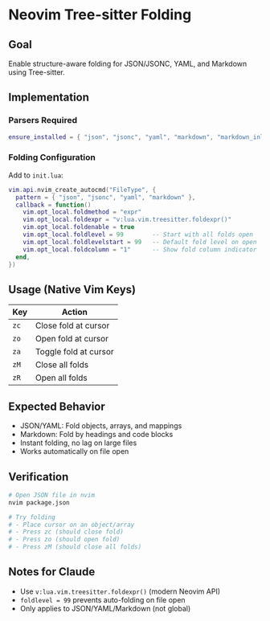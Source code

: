 # Neovim Tree-sitter Folding

## Goal
Enable structure-aware folding for JSON/JSONC, YAML, and Markdown using Tree-sitter.

## Implementation

### Parsers Required
```lua
ensure_installed = { "json", "jsonc", "yaml", "markdown", "markdown_inline" }
```

### Folding Configuration
Add to `init.lua`:
```lua
vim.api.nvim_create_autocmd("FileType", {
  pattern = { "json", "jsonc", "yaml", "markdown" },
  callback = function()
    vim.opt_local.foldmethod = "expr"
    vim.opt_local.foldexpr = "v:lua.vim.treesitter.foldexpr()"
    vim.opt_local.foldenable = true
    vim.opt_local.foldlevel = 99        -- Start with all folds open
    vim.opt_local.foldlevelstart = 99   -- Default fold level on open
    vim.opt_local.foldcolumn = "1"      -- Show fold column indicator
  end,
})
```

## Usage (Native Vim Keys)

| Key | Action |
|-----|--------|
| `zc` | Close fold at cursor |
| `zo` | Open fold at cursor |
| `za` | Toggle fold at cursor |
| `zM` | Close all folds |
| `zR` | Open all folds |

## Expected Behavior
- JSON/YAML: Fold objects, arrays, and mappings
- Markdown: Fold by headings and code blocks
- Instant folding, no lag on large files
- Works automatically on file open

## Verification
```bash
# Open JSON file in nvim
nvim package.json

# Try folding
# - Place cursor on an object/array
# - Press zc (should close fold)
# - Press zo (should open fold)
# - Press zM (should close all folds)
```

## Notes for Claude
- Use `v:lua.vim.treesitter.foldexpr()` (modern Neovim API)
- `foldlevel = 99` prevents auto-folding on file open
- Only applies to JSON/YAML/Markdown (not global)
